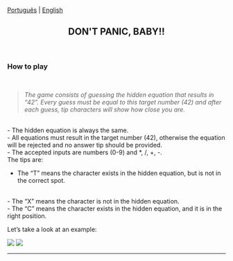 [Português](http://) | [English](http://)

<h2 align="center"> DON'T PANIC, BABY!!</h2>
<br>

### How to play
<br>

> _The game consists of guessing the hidden equation that results in “42”. Every guess must be equal to this target number (42) and after each guess, tip characters will show how close you are._

<br>
- The hidden equation is always the same.
<br>
- All equations must result in the target number (42), otherwise the equation will be
rejected and no answer tip should be provided.
<br>
- The accepted inputs are numbers (0-9) and *, /, +, -.

<br>
The tips are:

- The “T” means the character exists in the hidden equation, but is not in the correct
spot.
<br>
- The “X” means the character is not in the hidden equation.
<br>
- The “C” means the character exists in the hidden equation, and it is in the right
position.

Let’s take a look at an example:

<img src="/front_end_feliz/img/equacao.png">
<img src="/front_end_feliz/img/dica.png">

---
